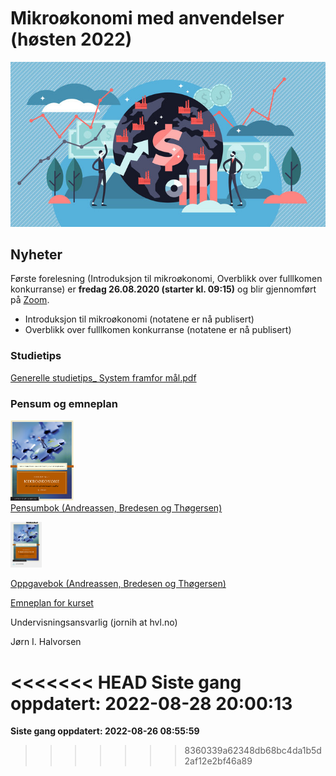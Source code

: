
<!-- README.md is generated from README.Rmd. Please edit that file -->

<br> <br> <br> <br> <br>

# Mikroøkonomi med anvendelser (høsten 2022)

![](man/figures/abc.jpg)

## Nyheter

Første forelesning (Introduksjon til mikroøkonomi, Overblikk over
fulllkomen konkurranse) er **fredag 26.08.2020 (starter kl. 09:15)** og
blir gjennomført på
[Zoom](https://hvl.zoom.us/j/62275559537?pwd=aGM4aE9udC9oMjZucXNWcGtNOS84Zz09).

-   Introduksjon til mikroøkonomi (notatene er nå publisert)
-   Overblikk over fulllkomen konkurranse (notatene er nå publisert)

### Studietips

[Generelle studietips\_ System framfor mål.pdf]()

### Pensum og emneplan

<img src="man/figures/pensum.jpg" style="width:20.0%" /> <br> [Pensumbok
(Andreassen, Bredesen og
Thøgersen)](https://www.cappelendammundervisning.no/_innforing-i-mikrookonomi-9788202640521)
<br>

<img src="man/figures/oppgaver.jpg" style="width:10.0%" />

[Oppgavebok (Andreassen, Bredesen og
Thøgersen)](https://www.cappelendammundervisning.no/_innforing-i-mikrookonomi-ovingsoppgaver-med-losningsforslag-9788202656485)
<br>

[Emneplan for
kurset](https://www.hvl.no/studier/studieprogram/emne/41/b%C3%B8a203)

Undervisningsansvarlig (jornih at hvl.no)

Jørn I. Halvorsen

<<<<<<< HEAD
**Siste gang oppdatert: 2022-08-28 20:00:13**
=======
**Siste gang oppdatert: 2022-08-26 08:55:59**
>>>>>>> 8360339a62348db68bc4da1b5d2af12e2bf46a89
